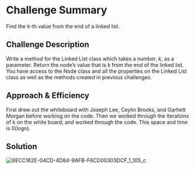 # Challenge Summary
<!-- Short summary or background information -->
Find the k-th value from the end of a linked list.

## Challenge Description
<!-- Description of the challenge -->
Write a method for the Linked List class which takes a number, k, as a parameter. Return the node’s value that is k from the end of the linked list. You have access to the Node class and all the properties on the Linked List class as well as the methods created in previous challenges.

## Approach & Efficiency
<!-- What approach did you take? Why? What is the Big O space/time for this approach? -->
First drew out the whiteboard with Joseph Lee, Ceylin Brooks, and Garhett Morgan before working on the code. Then we worked through the iterations of k on the white board, and worked through the code. This space and time is 0(logn).

## Solution
<!-- Embedded whiteboard image -->
![6ECC162E-04CD-4D84-9AFB-F6CD00303DCF_1_105_c](https://user-images.githubusercontent.com/65562053/113078293-a59bdd80-9187-11eb-9f0a-f7bfbdb0eabb.jpeg)